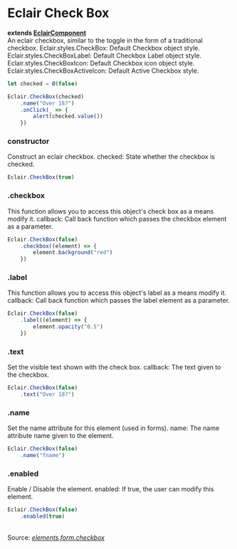 # Eclair Check Box
__extends [EclairComponent](https://github.com/SamGarlick/Eclair/tree/main/src/elements/component.js)__<br/>
An eclair checkbox, similar to the toggle in the form of a traditional checkbox.
Eclair.styles.CheckBox: Default Checkbox object style.
Eclair.styles.CheckBoxLabel: Default Checkbox Label object style.
Eclair.styles.CheckBoxIcon: Default Checkbox icon object style.
Eclair.styles.CheckBoxActiveIcon: Default Active Checkbox style.
```javascript
let checked = Ø(false)

Eclair.CheckBox(checked)
    .name("Over 18?")
    .onClick(_ => {
        alert(checked.value())
    })
```
### constructor
Construct an eclair checkbox.
checked: State whether the checkbox is checked.
```javascript
Eclair.CheckBox(true)
```
### .checkbox
This function allows you to access this object's check box as a means modify it.
callback: Call back function which passes the checkbox element as a parameter.
```javascript
Eclair.CheckBox(false)
    .checkbox((element) => {
        element.background("red")
    })
```
### .label
This function allows you to access this object's label as a means modify it.
callback: Call back function which passes the label element as a parameter.
```javascript
Eclair.CheckBox(false)
    .label((element) => {
        element.opacity("0.5")
    })
```
### .text
Set the visible text shown with the check box.
callback: The text given to the checkbox.
```javascript
Eclair.CheckBox(false)
    .text("Over 18?")
```
### .name
Set the name attribute for this element (used in forms).
name: The name attribute name given to the element.
```javascript
Eclair.CheckBox(false)
    .name("fname")
```
### .enabled
Enable / Disable the element.
enabled: If true, the user can modify this element.
```javascript
Eclair.CheckBox(false)
    .enabled(true)
```
<br/>Source: [_elements.form.checkbox_](https://github.com/SamGarlick/Eclair/tree/main/src/elements/form/checkbox.js)